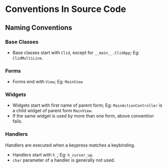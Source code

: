 # Conventions In Source Code

## Naming Conventions

### Base Classes

- Base classes start with `Clid`, except for `__main__.ClidApp`; Eg: `ClidMultiLine`.

### Forms

- Forms end with `View`; Eg: `MainView`

### Widgets

- Widgets start with first name of parent form; Eg: `MainActionController` is a child widget of parent form `MainView`.
- If the same widget is used by more than one form, above convention fails.

### Handlers

Handlers are executed when a keypress matches a keybinding.

- Handlers start with `h_`; Eg: `h_cursor_up`.
- `char` parameter of a handler is generally not used.
